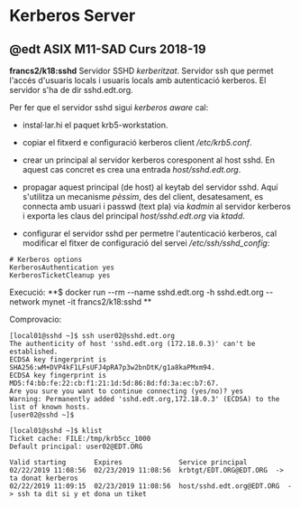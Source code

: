 # Kerberos Server
## @edt ASIX M11-SAD Curs 2018-19

**francs2/k18:sshd** Servidor SSHD *kerberitzat*. Servidor ssh que permet
  l'accés d'usuaris locals i usuaris locals amb autenticació kerberos. El
  servidor s'ha de dir sshd.edt.org.

Per fer que el servidor sshd sigui *kerberos aware* cal:

 * instal·lar.hi el paquet krb5-workstation.

 * copiar el fitxerd e configuració kerberos client */etc/krb5.conf*.

 * crear un principal al servidor kerberos coresponent al host sshd. En aquest cas concret es crea
  una entrada *host/sshd.edt.org*.

 * propagar aquest principal (de host)  al keytab del servidor sshd. Aquí s'utilitza un mecanisme 
  *pèssim*, des del client, desatesament, es connecta amb usuari i passwd (text pla) via *kadmin* al
  servidor kerberos i exporta les claus del principal *host/sshd.edt.org* via *ktadd*.

 * configurar el servidor sshd per permetre l'autenticació kerberos, cal modificar el fitxer de 
 configuració del servei */etc/ssh/sshd_config*:

```
# Kerberos options
KerberosAuthentication yes
KerberosTicketCleanup yes
```

Execució:
**$ docker run --rm  --name sshd.edt.org -h sshd.edt.org --network mynet -it  francs2/k18:sshd **

Comprovacio:
```
[local01@sshd ~]$ ssh user02@sshd.edt.org
The authenticity of host 'sshd.edt.org (172.18.0.3)' can't be established.
ECDSA key fingerprint is SHA256:wM+DVP4kF1LFsUFJ4pRA7p3w2bnDtK/g1a8kaPMxm94.
ECDSA key fingerprint is MD5:f4:bb:fe:22:cb:f1:21:1d:5d:86:8d:fd:3a:ec:b7:67.
Are you sure you want to continue connecting (yes/no)? yes
Warning: Permanently added 'sshd.edt.org,172.18.0.3' (ECDSA) to the list of known hosts.
[user02@sshd ~]$

[local01@sshd ~]$ klist 
Ticket cache: FILE:/tmp/krb5cc_1000
Default principal: user02@EDT.ORG

Valid starting       Expires              Service principal
02/22/2019 11:08:56  02/23/2019 11:08:56  krbtgt/EDT.ORG@EDT.ORG  -> ta donat kerberos
02/22/2019 11:09:15  02/23/2019 11:08:56  host/sshd.edt.org@EDT.ORG  -> ssh ta dit si y et dona un tiket
```

